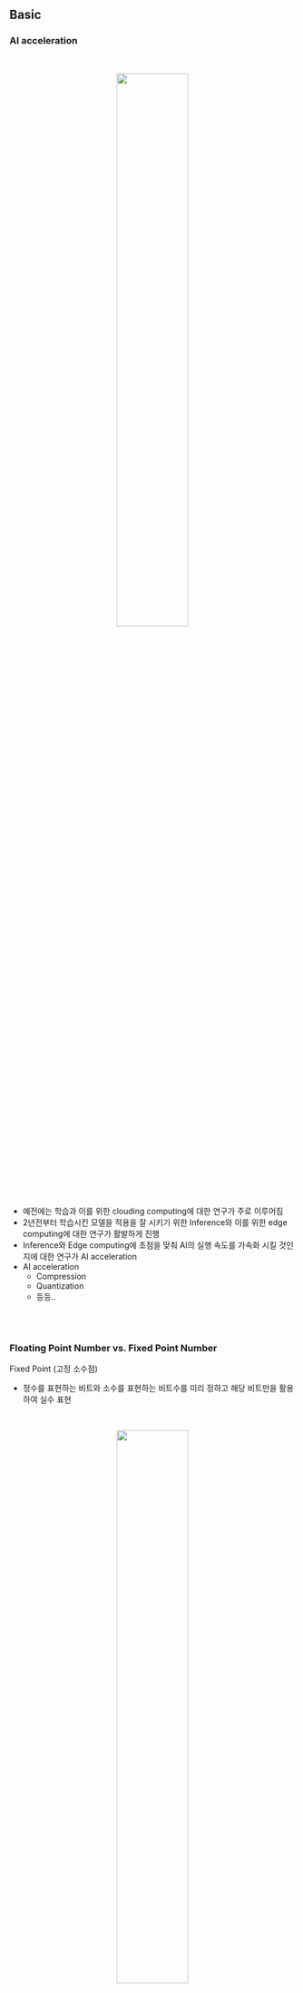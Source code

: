 ## Basic
### AI acceleration

<br>

<p align=center><img src="./images/4/11.png" width=50%></p>

<br>


- 예전에는 학습과 이를 위한 clouding computing에 대한 연구가 주로 이루어짐
- 2년전부터 학습시킨 모델을 적용을 잘 시키기 위한 Inference와 이를 위한 edge computing에 대한 연구가 활발하게 진행
- Inference와 Edge computing에 초점을 맞춰 AI의 실행 속도를 가속화 시킬 것인지에 대한 연구가 AI acceleration
- AI acceleration
    - Compression
    - Quantization
    - 등등..

<br>
<br>

### Floating Point Number vs. Fixed Point Number
Fixed Point (고정 소수점)
-  정수를 표현하는 비트와 소수를 표현하는 비트수를 미리 정하고 해당 비트만을 활용하여 실수 표현

<br>

<p align=center><img src="./images/4/1.png" width=50%></p>

<br>

- 예시

<br>

$${7.625}_{10}={111.101}_{2}$$

<br>

<p align=center><img src="./images/4/3.png" width=50%></p>

<br>

Floating Point (부동 소수점)
- 고정 소수점 방식과 비트를 사용하는 체계가 다르며 이를 표현하는 다양한 체계 존재
    - 일반적으로 IEEE 754 방식을 많이 사용 

<br>

<p align=center><img src="./images/4/2.png" width=50%></p>

<br>

- 예시
    - 이진수 변환 : ${7.625}_{10}={111.101}_{2} $
    - 정규화 : ${1.11101}_{2}\times2^{2} $
    - Exponent : $2_{10}+127_{10} (bias)=129_{10}=10000001_{2}$
    - Mantissa : $11101_{2}$

<br>

<p align=center><img src="./images/4/4.png" width=50%></p>

<br>
<br>

### Quantization (양자화)
- 양자화 기법은 32bit floating point 기반의 학습 파라미터들을 이보다 낮은 비트 폭(비트 너비, 비트 수)로 표현하기 위해 사용
- 보통 deep learning에서 양자화는 32bit floating point 에서 8bit integer로 맵핑하는 것을 의미 

<br>

<p align=center><img src="./images/4/12.png" width=50%></p>

<br>

- 양자화를 수행하는 대상은 모델의 가중치(weight), 활성화 출력(activation), 그리고 기울기(gradient) 모두가 해당 가능
- 기울기의 경우 분포가 매우 극단적일 수 있고 양자화 오류로 인해 학습 중 파라미터의 값들이 수렴이 안되는 문제로 양자화 대상으로 크게 고려되고 있지는 않음 


Dynamic Range
-  숫자의 표현 범위를 의미

Precision / Resolution
- 범위 내에서 얼마나 세밀하게 숫자를 나눠서 표현하는지 

<br>
<br>

# A Survey of Quantization Methods for Efficient Neural Network Inference
## Ⅲ Basic Conceopts of Quantization
### A. Problem Setup and Notations

<br>
<br>

### B. Uniform Quantization

<br>
<p align=center><img src="./images/4/14.png" width=50%></p>
<br>

- NN (Neural Network)의 가중치와 활성화 출력인 floating point 값을 작은 precision 범위로 맵핑시키는 함수를 정의하는 것이 우선
- 가장 보편적인 quantization 식은 아래와 같음 

<br>

$$Q(r)=Int(r/S)-Z$$
$$Q : Quantization \ operator$$
$$r : real \ valued \ input \ (weights \ or \ activations)$$
$$S : scaling \ factor$$
$$X : integer \ zero \ point$$

<br>

- $Int$ 함수는 rounding operation을 통해 실수 값을 정수값으로 변환
    - 가장 가까운 정수의 값으로 할당 또는 truncation, ... 
- $Z$는 영점(0)을 의미하는데 실수 0에 맵핑이 되는 정수의 값


<br>

*cf*
- 논문에 나와있지는 않지만 위의 과정을 거친 후 $Clip$ 과정이 필요한 경우도 존재

<br>

$$Q(r)=Clip(Int(r/S)-Z)$$

<br>

<p align=center><img src="./images/4/5.png" width=50%></p>

<br>

- 이 방법은 **uniform quantization**
    - 실수와 정수간의 맵핑을 만들 때 각 구간, 즉 양자화 레벨을 균등하게 나눔
- 비 균등하게 나누는 방법을 **non-uniform quantization**이라고 함
- 이 방법은 양자화 된 값 $Q(r)$에서 실수값 $r$로 값을 다시 변환 가능하고 이를 **dequantization** 이라 함

<br>

$$\widetilde{r}=S\left (Q(r)+Z\right )$$

<br>

- $\widetilde{r}$ 은 rounding operation 때문에 $r$과 같지 않을 수도 있음

<br>
<br>

### C. Symmetric and Asymmetric Quantization
- Uniform quantization의 가장 중요한 요소는 scaling factor인 $S$를 선택하는 것

<br>

$$S=\frac{\beta-\alpha}{2^{b}-1}$$

$$[\alpha, \beta] : clipping \ range$$

$$b : quantization \ bit \ width$$

<br>

$$Z=-round(\frac{\alpha}{S})-2^{b-1}$$

<br>

- 가장 먼저 $[\alpha, \beta]$ 의 범위를 결정해야 하는데 이 과정을 **calibration** 이라고 하기도 함

<br>

- $[\alpha, \beta]$은 칩이 ARM인지 Intel 계열인지에 따라 다름
    - ARM : MinMax 이용
    - Intel : Histogram 이용 
- MinMax에서 $[\alpha, \beta]=[r_{min}, r_{max}]$ 이고 이는 **asymmetric quantization** 영역
    - **Asymmetric quantization**는 $-\alpha\neq\beta$ 인 경우
    - **Symmetric quantization**은 $-\alpha=\beta$ 인 경우


<br>
<p align=center><img src="./images/4/6.png" width=50%></p>
<br>

- MinMax 에시
    - FP32 -> INT8로 변환

    <br>

    <p align=center><img src="./images/4/13.png" width=50%></p>

    <br>

    - Min = -4.75, Max = 4.67

    $$S=\frac{\beta-\alpha}{2^{b}-1}=\frac{4.67-(-4.75)}{256-1}=\frac{9.42}{255}=0.037$$

    $$Z=-round(\frac{\alpha}{S})-2^{b-1}=-round(\frac{-4.75}{0.037})-2^{7}=-round(-128.38)-128=128-128=0$$

    $$Q(-3.57)=Int(-3.57/0.037)-0=-96$$

<br>

- MinMax를 이용하여 symmetric quantization 적용 가능
    - $-\alpha=\beta=\max(\left| r_{max}\right|, \left| r_{min}\right|)$ 
- Asymmetric quantization은 symmetric 과 비교하여 더 타이트한 clipping range를 가지게 됨
- 이는 양자화하고자 하는 가중치나 activation들이 불균형 할 때 중요함
    - activation ReLU를 통과한 값은 언제나 양수의 값을 가짐 
- 하지만 $Z=0$가 되므로 symmetric을 이용할 때는 식이 간단해 질 수 있음

<br>

$$Q(r)=Int(\frac{r}{S})$$

<br>

- Scaling factor를 결정하는 2가지 선택
    - **Full range** 
        - floor rounding mode : $S=\frac{2max(|r|)}{2^{n}-1}$
        - INT8 range  : $[-128, 127]$

    - **Restricted range**
        - $S=\frac{max(|r)}{2^{n-1}-1}$
        - INT8 range : $[-127, 127]$

- Full range가 더 정확

<br>

- Symmetric quantization가 실제로 더 많이 사용됨
    - $Z=0$이 되어서 추론하는 동안 계산 비용이 줄어듦
    - 더 직관적으로 적용이 가능

<br>

- MinMax를 이용하여 symmetric, asymmetric quantization을 진행하는 것은 매우 많이 사용하는 방법
- 하지만 이는 데이터의 이상치에 매우 민감
    - 불필요하게 범위를 늘리고 그 결과로 quantization의 resolution이 감소
- 이를 해결할 방법은 MinMax 대신 percentile을 사용하는 것 
    - 즉, 가장 큰 수 대신 i번째로 큰/작은 수를 $\beta, \alpha$ 로 사용 
- 또는 실수 값과 양자화된 값 사이의 information loss 등의 KL divergence를 최소화하는 $\alpha$와 $\beta$를 선택하는 방법 이용

<br>

**Summary (Symmetric vs Asymmetric Quantization)**
- Symmetric quantization은 symmetric range를 사용하여 clipping 분할
- $Z=0$ 이기 때문에 쉽게 계산과 적용 가능
- 범위가 왜곡되거나 symmetric 하지 않은 경우에서는 좋은 성능을 내지 못함
- 이런 경우에는 asymmetric quantization 사용


<br>
<br>

### D. Range Calibration Algorithms : Static vs Dynamic Quantization
- Quantization 방법을 나누는 다른 방법은 **언제** clipping range를 결정하는지
    - **Static quantization**
        - 모델의 가중치와 활성화 출력 모두 양자화 사전에 진행
        - 즉, clipping range가 사전에 미리 계산이 되어있고 추론 시에 고정된 값으로 사용되는 방법
        - 샘플 입력 데이터를 준비하여 clipping range를 정함
    - **Dynamic quantization**
        - 모델의 가중치값들은 pretrained 되어 정해진 값
        - 모델의 가중치에 대해서만 양자화 진행
        - 활성화 출력은 추론할 때 동적으로 양자화
            - 활성화 출력은 메모리에 32bit floating point로 read, write
            - 추론할 때
- 이 range는 가중치에 대해서는 정적으로 계산이 되고 파라미터들은 추론하는 동안 보통 고정됨

<br>



<br>

- Dynamic quantization에서 런타임동안 각 activation map의 clipping range는 
- 이 방식은 실시간 신호 통계의 계산이 필요하며 이는 매우 큰 오버헤드를 가짐 
- 하지만 dynamic quantization은 각 input마다 정확한 signal range를 계산하므로 더 높은 정확도를

<br>

- d이

<br>

**Summary (Dynamic vs Static Quantization)**
- Dynamic quantization은 동적으로 각 activation의 clipping range를 계산하여 대체로 높은 정확도를 얻음
- 하지만 신호를 동적으로 계산하는 것은 매우 비용이 비싸기 때문에 주로 clipping range가 모든 입력에서 고정된 static quantization을 사용 

<br>
<br>

### E. Quantization Granularity
- 대부분의 computer vision에서, 하나의 layer로 들어가는 activation input은 많은 다양한 필터들과 convolution 연산을 진행

<br>

<p align=center><img src="./images/4/7.png" width=30%></p>

<br>

- 각 convolution filter 다른 범위의 값들을 가지고 있음
- 가중치 (weights)에 대해 clipping 범위를 계산을 어느 세부 수준에서 계산할 것인가에 대하여 quantization 방법을 나눌 수 있음
    - **Layerwise Quantization** 
    - **Groupwise Quantization**

<br>

<p align=center><img src="./images/4/8.png" width=50%></p>

<br>

#### a) Layerwise Quantization
- 한 layer의 모든 convolution filter들의 가중치를 고려하여 clipping range를 고려
- 한 layer의 모든 filter들에 같은 clipping range 적용
- 이 방법은 적용하기에는 매우 쉽지만, 각 filter들의 분포가 다양하기 때문에 정확도가 높지 않음
- 한 convolution filter가 상대적으로 작은 범위의 파라미터를 가진다면, quantization resolution을 손실 할 수 있음 (다른 filter는 상대적으로 큰 값을 가짐)

<br>

#### b) Groupwise Quantization
- 한 layer 안에서 여러 개의 서로 다른 channel들을 그룹화하여 clipping range를 계산 가능 
- 이 방법은 하나의 convolution/activation에 걸쳐 파라미터의 분포가 많이 달라지는 경우에 유용
- 하지만 다른 scaling factor를 계산해야 한다는 단점 존재

<br>

#### c) Channelwise Quantization
- 보편적으로 가장 많이 사용하는 방법
- 다른 채널들에 독립적으로 각 convolution filter가 고정된 clipping range를 가짐
    - 즉, 각 channel이 섬세한 scaling factor를 가지게 됨
- 이로 인해 quantization resolution이 더 좋아지고 높은 정확도 얻는 것이 가능

<br>

#### d) Sub-channelwise Quantization
- 이전 방법들은 convolution 또는 fully-connected layer의 파라미터들의 그룹 단위로 clipping range가 정해짐
- 하나의 convolution 이나 fully-connected layer들을 처리할 때 다른 scaling factor들을 고려해야하므로 상당한 오버헤드 존재
- 그러므로 groupwise 가 quantization resolution과 computation overhead 사이의 좋은 타협점을 제시함

<br>

**Summary(Quantization Granularity)**
- Channelwise Quantization는 convolution filter에 가장 많이 사용되는 표준 방법
- 이는 각 convolution filter 마다 다른 clipping range를 가지는데 이 때 발생하는 overhead는 무시할 만 함
- Sub-channelwise quantization은 상당히 많은 overhead가 발생하기 때문에 이는 표준의 방법이라고 볼 수 없음 

<br>


#### F. Non-Uniform Quantization

<br>

<p align=center><img src="./images/4/5.png" width=50%></p>

<br>

- Quantization step이나 quantization level이 균등하지 않게 존재



<br>

$$Q(r)=X_{i}, \ \  if \ r \in [\Delta_{i}, \Delta_{i+1})$$
$$r : 실수$$
$$X_{i} : discrete\ quantization \ level$$
$$\Delta_{i} : quantization \ steps$$
$$Q : quantizer$$

<br>

- $X_{i}$와 $\Delta_{i}$ 둘 다 일정하지 않은 간격으로 존재

<br>

- Non-uniform quantization은 고정된 bit 길이에서 더 좋은 정확도를 얻음 
    - 중요한 가치가 있는 영역에 집중하거나 적절한 동적 범위를 찾아 더 좋은 분포를 찾게 해줌 
- 전형적인 규칙기반의 non-uniform quantization은 logarithmic 분포를 이용 
    - Quantization step과 level이 선형적이 아닌 지수적으로 증가 
- 또다른 방법은 binary-code-base quantization  


**Summary (Uniform vs Non-uniform Quantization)**
- 일반적으로 non-uniform quantizatoin이 많은 신호 정보를 알 수 있음 
- 하지만 non-uniform quantization을 GPU와 CPU와 같은 하드웨어에 효과적으로 적용 할 수 없음
- Uniform quantization이 간단하고 효과적으로 하드웨어에 맵핑되기 때문에 현재 훨씬 더 잘 사용됨

<br>

#### G.Fine-tuning Method
- NN의 파라미터들을 quantization 한 후 조정한는 경우도 존재
    - **QAT(Quantization Aware Training)**
        - 모델 재학습
    - **PTQ(Post-Training Quantization)**
        - 모델 재학습 없음

<br>

<p align=center><img src="./images/4/9.png" width=50%></p>

<br>

**1) Quantization-Aware Training**
- 학습된 모델이 있을 때, 양자화를 시키면 학습된 모델의 파라미터에 변화가 생길 수 있음 
- 그러면 floating point precision으로 학습된 모델이 수렴되었을 때의 결과와 달라질 수 있음
- 즉, floating point precision으로 최적으로 학습한 결과보다 양자화를 한 경우 성능이 떨어질 수 있음
- 이 문제점은 양자화된 NN의 파라미터들을 재학습하며 loss를 줄여주면 됨
- 그 중 가장 유명한 방법은 QAT(Quantization-Aware Training)
- Floating point에서 양자화 한 모델에 forward, backward pass가 진행
- 모델의 parameter는 각 기울기 업데이트 후에 양자화 
- 특히 가중치 업데이트가 부동 소수점 정밀도로 수행된 후 projection을 수행하는 것이 중요
    - 양자회된 precision으로 기울기를 계속 구하다보면 기울기가 0이 되거나 높은 error를 가지게 됨

<br>


- Backpropagation을 진행할 때 가장 중요한 문제는 어떻게 미분 불가능한 양자화 함수를 처리할 것인지
    - 양자화를 거치면, 대부분의 기울기가 0을 가지게 됨
- 이 문제를 해결하기 위해 기울기를 근사화하는 방법을 사용하는데 가장 보편적으로 사용하는 함수가 STE (Straight Through Estimator)
- STE는 밑의 그림처럼 roudning 연산을 무시하고 identity function으로 근사화

<br>

<p align=center><img src="./images/4/10.png" width=50%></p>

<br>

- STE를 주로 사용하지만 대신하는 다른 방식 존재
    - Stochastic neuron, combinatorial optimization, target propagation, Gumbel softmax를 이용하는 방법 등
- Non-STE 방식
    - 가중치를 양자화하기 위해 regularization operator 사용
        - 미분 불가능한 quantiation 연산자 제거
    - ProQuant
        - 양자화 공식에서 rounding 연산자 제거하고 W-shape라는 non-smooth regularization 함수를 이용하여 가중치를 양자화
    - AdaRound, 
    - 등등..
- 많은 연구들이 진행되고 있지만 많은 튜닝 과정이 필요하므로 아직까지 STE가 가장 많이 보편적으로 사용되는 방법

<br>

- QAT 동안 양자화 파라미터들을 효과적으로 학습하는 방법 존재
- PACT
    - Uniform Quantization을 하는 동안 활성화 출력의 clipping range를 학습
- QIT
    - Non-uniform quantization 설정을 확장하며 양자화 레벨과 스텝을 학습 가능
- LSQ
    - QAT를 진행하는 동안 ReLU와 같은 non-negative 활성화 함수의 scaling factor를 학습하기 위한 새로운 기울기 측정법
- LSQ+
    - LSQ의 아이디어를 swish, h-swish와 이 음수의 값을 만드는 활성화 함수에도 사용할 수 있도록 일반화 한 방법

<br>

**Summary (QAT)**
- QAT는 STE의 근사화가 꼼꼼하게 이뤄지지 않지만 잘 작동을 함
- 하지만 QAT의 가장 큰 단점은 NN 모델을 재학습시키는데 드는 계산 비용
- 양자화를 적용하기 전의 정확도를 얻기 위해서는 수백번의 epoch를 반복해야 함
- 만약 양자화 된 모델이 긴 기간동안 사용되고, 효율성과 정확도가 중요하다면 QAT를 수행하는 가치가 있지만 모든 모델이 그런 것은 아님

<br>

**2) Post-Training Quantization**
- 계산 비용이 비싼 QAT 대안으로 사용할 수 있는 방법은 PTQ (Post-Training Quantization)
- PTQ는 fine-tuning 없이 가중치를 조절하는 방법
- PTQ의 계산에 대한 오버헤드는 아주 작거나 무시할만함
- 재학습을 하기 위해 충분히 많은 학습 데이터가 필요한 QAT와 다르게, PTQ는 데이터가 제한되어있거나 라벨링이 되지 않은 경우에 사용 가능
- 하지만 QAT에 비하면 낮은 정확도를 가짐
    - 특히 low-precision으로 양자화를 진행하는 경우

<br>

- PTQ의 정확도를 개선하기 위하여 다양한 방법들이 제시
    - 양자화 후 가중치의 평균과 분산의 내재된 편향을 관찰하고 편향된 값을 보정하는 방법
    - 서로 다른 layer 또는 channel의 가중치의 범위 (활성화 출력의 범위) 등을 동일하게 만들어 양자화 오류를 줄이는 방법
    - ACIQ
        - 분석적으로 PTQ를 위한 최적의 clippinjg range와 channel-wise bitwidth를 설정
        - 이 방법은 정확도가 감소하는 문제는 해결했지만, channel-wise quantization은 하드웨어에 효과적으로 적용하기 어려움
    - OMSE
        - 활성화에 channel-wise quantization을 제거
        - 양자화 된 tensor값과 floating point tensor 값 사이의 L2 distance를 최적화하면서 PTQ를 수행하는 방법 제시
    - 그 외 다양한 방법존재

<br>

**Summary (PTQ)**
- PTQ는 모든 가중치과 활성화 출력에 대한 양자화 파라미터들이 재학습 없이 결정 
- 하지만 QAT와 비교하면 낮은 정확도 획득

<br>

**3) Zero-shot Quantization**
- 양자화 후 정확도가 떨어지는 것을 최소화하려면 학습 데이터 중 일부를 사용해야 함
1. 활성화의 범위를 알아야 함 
    - Clipping range와 scaling factor를 결정하기 위해, 즉 calibration 하기 위해 
2. 양자화된 모델은 모델의 파라미터를 결정하고 정확도가 떨어지는 것을 막기 위해 재학습이 필요할 수 있음
- 하지만 많은 경우 양자화를 진행하는 도중에 학습 데이터에 접근하는 것은 불가능
    - 학습 데이터의 크기가 매우 커서 배포할 수 없거나, 보안과 사생활 문제로 독점적이거나 민감하기 때문
- 이 문제를 해결하기 위해서 zero-shot quantization 제시
- ZSQ는 finetuning의 여부에 따라 2단게로 나뉨
    - **Level 1 : ZSQ + PTQ**
        - 데이터 없음 + finetuning 안함
    - **Level 2 : ZSQ + QAT**
        - 데이터 없음 + finetuning 필요
- Level 1
    - Finetuning이 필요하지 않기 때문에 빠르고 쉽게 양자화 가능
    - Finetuning은 보통 시간이 오래 걸리고, 적절한 hyperparameter를 찾는 과정이 필요
- Level 2
    - Finetuning의 과정을 거치기 때문에 더 높은 정확도를 얻을 수 있음 
    - 하지만 이 방법은 선형 활성화 함수의 scale-equivariance 라는 특징을 기반으로 하기 때문에 비선ㄴ형 활성화 함수를 사용하는 모델에 적용하면 성능이 떨어짐


<br>

- ZSQ의 연구 방향 중 하나는 pre-trained 된 모델이 학습 할 때 사용하는 실제 데이터와 유사한 가상 데이터를 생성하는 것
- 생성된 데이터는 calibration을 하거나 경량화 된 모델을 finetuning할 때 사용됨
- 초기에는 가상 데이터를 생성할 때 GAN 이용
    - 모델의 최종 output을 이용하여 데이터가 생성되므로 중간 계층의 활성화 출력의 분포와 같은 내부 통계에 대한 정보를 포함하지 못함
    - 실제 데이터의 분포를 적절하게 만들 수 없음
- Batch 정규화에 저장된 통계 사용하는 방법 사용

<br>

**Summary (ZSQ)**
- 전체 양자화 과정에서 학습/검증 데이터를 사용하지 않고 이루어짐
- 머신 러닝 서비스를 제공하는데 고객의 데이터에 접근할 필요 없이 배포할 때 필요
- 학습 데이터에 대한 사용이 조안 또는 개인 정보 보호 문제 때문에 힘들 때 필요

#### H. Stochastic Quantization
- 가중치의 변화가 아주 작으면 가중치를 업데이트 시키는 경우 rounding 연산 때문에 가중치가 변하지 않는 현상 발생 

<br>

$$Int(x)=\left\{\begin{matrix}
 \left \lfloor x\right \rfloor \ \ \  with \ probability \ \ \left \lceil x\right \rceil-x
 \\ \left \lceil x\right \rceil  \ \ \  with \ probability \ \ x-\left \lfloor x \right \rfloor
\end{matrix}\right.$$

<br>

- $Int$ 연산자를 위와 같이 정의한다면 binary quantization에서는 사용 할 수 없음 

<br>

$$Binary(x)=\left\{\begin{matrix}
 -1 \ \ \  with \ probability \ \ 1-\sigma(x)
 \\ +1  \ \ \  with \ probability \ \ \sigma(x)
\end{matrix}\right.$$

<br>

- 최근 QuantNoise라는 새로운 방법도 적용 

<br>

## Ⅳ Advanced Concept : Quantization below 8 bits 
### A. Simulated and Integer-only Quantization
- 딥러닝 양자화에는 크게 2가지 접근법 존재
    - **Simulated quantization (fake quantization)**
    - **Integer-only quantization (fixed-point quantization)**

<br>
<p align=center><img src="./images/4/15.png" width=70%></p>
<br>

- Simulated quantization
    - 양자화 된 모델의 파라미터는 low-precision으로 저장이 되지만 연산 (matrix multiplication, convolution) 은 floating-point으로 수행
    - 양자화 된 파라미터들은 floating-point로 연산하기 전 역양자화 과정이 필요
    - Simulated quantization을 이용해서 빠르고 효과적인 low-precision의 장점을 충분히 이용할 수 없음
- Integer-only quantization
    - 모든 연산은 low-precision 정수로 수행
    - 어떤 파라미터와 활성화 출력도 역양자화 할 필요 없음

<br>
<p align=center><img src="./images/4/16.png" width=70%></p>
<br>

- 성능이 좋은 integer-only quantization은 batch normalize를 그 전의 layer와 fusion 시킴
    - integer-only 연산의 batch normalization을 이용한 resiaul network 학습을 위해 제시

<br>

*cf*
- Model fusion
    - 모델의 각 기능을 수행하는 layer를 하나로 합치는 과정 
    - (Conv, BatchNorm), (Conv, ReLU), (BatchNorm, Conv, ReLU) 등의 fusion 존재

    <br>
    <p align=center><img src="./images/4/17.png" width=40%></p>
    <br>

<br>

- Dyadic quantization 
    - inter-only quantization의 종류
    - Scaling factor가 2의 거듭제곱으로 구성
    - Dyadic rational 구성
        - 분자가 정수, 분모가 2의 거듭 제곱으로 구성
    - 그 결과 나눗셈없이 정수 덧셈, 곱셈 그리고 비트 시프트 연산으로만 모든 계산 수행

<br>

**Summary (Simulated vs Integer-only Quantization)**
- 일반적으로 integer-only와 dyadic quantization이 simulated/fake quantization 보다 훨씬 이상적
    - Integer-only quantization은 lower precision을 연산에 사용하고 fake quantization은 연산을 실수로 수행
- Fake quantization은 연산에 국한된 문제보다 추천 시스템 같이 대역폭에 국한된 문제에 대 효과가 좋음 
    - 이 문제의 병목현상은 메모리 공간과 메모리에서 파라미터들을 로드하는 비용

<br>
<br>

### B. Mixed-Precision Quantization
- Lower precision 양자화를 하면 하드웨어 성능이 향상
- 모델을 균일하게 매우 작은 bit로 양자화하면 정확도가 매우 떨어짐
- 이를 해결하기 위해 mixed-precision quantization 사용 

<br>

- 각 layer가 다른 수의 bit precision으로 양자화

<br>
<p align=center><img src="./images/4/18.png" width=70%></p>
<br>

- 이 방법은 비트 셋팅을 위한 탐색 공간이 layer가 증가할 때마다 기하급수적으로 증가한다는 문제

<br>

- Mixed-precision quantization의 각 layer의 비트 수를 정하는 것은 탐색 문제
    - 다양한 조합에 대한 탐색이 필요
- Reinforcement learning, NAS(Neural Architecture Search) 등의 방법 이용
- 이런 탐색적인 방법은 계산량이 너무 많고, hyper-parameter의 값에 영향을 크게 받음

<br>

- 다른 방식은 주기적인 함수 정규화을 이용하여 mixed-precision 모델 학습 
    - 각 layer 별 비트 폭을 학습하는 동안 각 모델의 layer와 정확도를 관점으로 한 다양한 중요도를 자동으로 구별

<br>

- 위의 두 방식과 다른 HAWQ 존재
    - 2차 미분 연산자를 이용하여 양자화가 각 layer에 미치는 민감도를 측정할 수 있고 이를 바탕으로 비트 폭 결정

<br>
<br>

**Summary (Mixed-precision Quantization)**
- Mixed-precision quantization은 low-precision에 대하여 효과적이고 하드웨어 효율적
- NN의 각 layer들은 양자화에 대하여 민감한지 민감하지 않은지 그룹화하고 이를 기준으로 각 layer를 양자화 할 bit 수 결정
- 정확도의 감소를 최소화 가능, 적은 bit 수를 사용하여 메모리 저장 공간과 속도에 대한 이점도 획득 가능

<br>
<br>

### C. Hardware Aware Quantization
- 양자화의 목표 중 하나는 추론 실행속도를 빠르게 하는 것 
- 모든 하드웨어가 양자화 된 layer/연산에 대하여 똑같이 속도를 증가시켜주는 것은 아님
- 사실 양자화는 하드웨어 의존적

<br>

- 최적의 양자화를 하기 위해서는 하드웨어 요소들도 고려해야하고 실제로 하드웨어에서 실험해보는 실증적인 연구 필요


<br>
<br>

### D. Distillation-Assisted Quantization
- 양자화 된 모델의 정확도를 높이기 위해 model distillation 이용
- QAT를 할 때 적용

<br>

- Knowledge Distillation (지식 증류 기법)
    - 학습이 잘 된 큰 모델의 예측은 정답을 매우 잘 맞추면서 클래스 간의 관계를 잘 설명
        - MNIST 데이터셋에서 2가 정답일 때 3과 7 또한 적지 않은 확률로 나오는데 이는 2, 3, 7이 서로 관련이 크다는 것을 의미
        - 즉, 학습이 잘 된 모델의 결과를 사용하는 것은 의미 있고 그렇게 학습하는 것을 Knowledge Distillation
    - 즉, 딥러닝에서 큰 모델 (Teacher)로 부터 증류한 지식을 작은 모델 (Student) 네트워크로 transfer 하는 과정

    <br>

- 정답 label
    - 개 이미지 label

<br>
<p align=center><img src="./images/4/19.png" width=50%></p>
<br>

- 예측 값에 softmax 함수를 취한 label
    
    <br>

    $$p_{i}=\frac{exp{z_{i}}}{\sum_{j}{exp{z_{j}}}}$$ 


    <br>
    <p align=center><img src="./images/4/20.png" width=50%></p>
    <br>

    - 모델에 개의 이미지를 넣었을 때 나오는 출력값
    - 가장 높은 확률로 개라고 예측
    - 개를 제외한 고양이와 소, 차 등의 확률을 보면 이 이미지는 개이지만 고양이과 가장 유사하고 차와는 가장 유사하지 않음
    - 하지만 값이 너무 작아 모델에 반영하게 쉽지 않음 

<br>

- 출력값 분포를 soft 하게 만드는 경우
    - 위의 출력값을 soft하게 만들면 이 값들이 모델이 가진 지식
    
    <br>

    $$p_{i}=\frac{exp{\frac{z_{i}}{T}}}{\sum_{j}{exp{\frac{z_{j}}{T}}}}$$ 

    <br>

    <p align=center><img src="./images/4/21.png" width=50%></p>

    <br>

    - 기존의 softmax와 다른 점은 $T$ 라는 값
    - $T$ 는 온도라는 hyper-parameter
        - 이 값이 커지면 값이 soft 해지고, 작아지면 값이 hard 해짐

- 학습
    - Teacher 모델을 학습 한 후 Student 모델 학습

    <br>
    <p align=center><img src="./images/4/22.png" width=70%></p>
    <br>

    $$L=\alpha H(y,\sigma(z_{s}))+\beta H(\sigma(z_{t},T),\sigma(z_{s},T))$$
    $$\alpha, \beta: hyper-parameter$$
    $$y:ground\ truth\ class\ label$$
    $$H:cross-entropy\ loss\ function$$
    $$z_{s},z_{t}:result from student/teacher model$$
    $$\sigma:softmax$$
    $$T: temperature$$


<br>
<br>


### E. Extreme Quantization
- Binarization(이진화)은 1bit로 양자화하여 최대 32배 메모리 사용을 줄이는 방법 
- Binary(1 bit), ternary(2 bit)로 양자화하게되면 계산이 효율적
- 하지만 단순하게 1bit로 이진화하는 것은 정확도의 감소가 큼

<br>

- 이를 해결하기 위해 다양한 방법이 제시됨
- BinaryConnect
    - 가중치의 값을 {-1, +1} 값으로 제한시키는 방법
    - Forward 시, 가중치 값이 0이상이면 +1 그 미만이면 1로 이진화 수행
    - Backward 시, 미분 가능하지 않으므로 STE로 근사화 시켜 계산 
- BNN (Binarized NN)
    - 가중치 뿐만이 아니라 활성화 출력 모두 이진화하는 방법
    - 모델 크기의 축소뿐만이 아니라 행렬 곱셈 연산을 비트열 연산으로 대체할 수 있는 이점 존재  
        - 이 때의 비트열 연산은 XNOR 연산과 bitcount 연산
        - 두 비트열에 대한 XNOR 연산 후 1의 개수를 계산하는 것으로 이진화된 두 비트 벡터에 대한 행렬 곱셈 연산이 가능
- BWN (Binary Weight Network), XOR-Net
    - Scale factor ($\alpha$) 를 도입하여 정확도 손실 개선
    - {-1, 1} 대신 {$-\alpha, \alpha$} 를 이용
    - $\alpha$ 의 값은 실제 실수값의 가중치와 이진화된 가중치의 차이를 가장 작게 하는 값으로 함

    <br>

    $$\alpha, B=argmin{||W-\alpha B||}^2$$
    $$W\approx \alpha B $$

<br>

- 이진화 기법으로 양자화를 수행하는데 많은 가중치의 값들이 0임을 확인
- 가중치와 활성화 출력의 값을 {-1, 0, 1}로 제한하는 ternarization (삼진화) 제시
- 이진화와 마친가지로 추론 속도를 급격하게 줄이고 계산의 비용도 줄임
- TBN (Ternary-Binary Netwrok)
    - 네트워크의 가중치는 이진화를 하고 활성화 출력은 삼진화를 진행하여 정확도와 계산 효율이 가장 최적이 되도록 함

<br>

- 단순하게 이진화와 삼진화를 진행하는 것은 정확도가 심각하게 떨어질 수 있으며, 복잡한 분류 문제에는 적용하기 어려움
- 정확도가 떨어지는 문제를 해결하기 위한 여러 갈래의 방법 존재

<br>

#### a) Quantization Error Minimization
- 실제 값과 양자화된 값 사이의 양자화 오류를 줄이는 방법
- HORQ, ABC-Net
    - 실제 가중치 값을 표현하기 위해 하나가 아닌 여러개의 이진화 값들을 선형으로 연결

    <br>

    $$W\approx \alpha_{1} B_{1}+...+ \alpha_{M} B_{M}$$

    <br>

 
#### b) Improved Loss Function
- 손실 함수를 선택하는 것
- 이진/삼진화에 대한 영향을 손실에 반영 

<br>

#### c) Improved Training Model
- BNN+
    - STE 문제를 해결하고 이를 근사화 하는방법
- Bi-Real Net
    - 활성화 함수의 종류를 바꿈
    - STE를 개선하여 가중치 미분 연산 시에 실제 가중치의 크기까지 고려
- DoReFa-Net
    - 기울기도 양자화하야 학습 속도를 개선하는 방법

<br>

**Summary (Extreme Quantization)**
- 적은 bit 수로 양자화하는 것은 매우 중요하고 유망한 연구
- 하지만 존재하는 방법들은 하이퍼 파라미터의 조합의 값을 잘 선택하지 않으면 정확도가 떨어지는 단점 존재
- 하지만 정확도가 많이 중요한 요소가 아니라면 적용 가능 


<br>
<br>

### F. Vector Quantization
- 가중치를 k-means clustering 을 활용하여 몇 개의 중심점 (centroids)로 압축하는 방법
- Pruning과 huffman coding을 이용하여 모델 사이즈를 추가로 많이 압축 가능
    - Deep Compression 논문 참고

